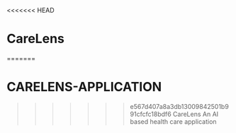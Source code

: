 <<<<<<< HEAD
# CareLens
=======
# CARELENS-APPLICATION
>>>>>>> e567d407a8a3db13009842501b991cfcfc18bdf6
CareLens An AI based health care application
